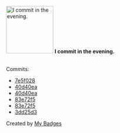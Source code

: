 <img src="https://github.com/my-badges/my-badges/blob/master/src/all-badges/time-of-commit/evening-commits.png?raw=true" alt="I commit in the evening." title="I commit in the evening." width="128">
<strong>I commit in the evening.</strong>
<br><br>

Commits:

- <a href="https://github.com/Abirdcfly/arcadia/commit/7e5f0286543aeed975a8ca48172ee76577a3cebb">7e5f028</a>
- <a href="https://github.com/Abirdcfly/langchaingo/commit/40d40ea18884e09f0108c420d2bbdeb8637a412f">40d40ea</a>
- <a href="https://github.com/kubeagi/langchaingo/commit/40d40ea18884e09f0108c420d2bbdeb8637a412f">40d40ea</a>
- <a href="https://github.com/Abirdcfly/arcadia/commit/83e72f51c9d223db4c11df62268085084e920275">83e72f5</a>
- <a href="https://github.com/kubeagi/arcadia/commit/83e72f51c9d223db4c11df62268085084e920275">83e72f5</a>
- <a href="https://github.com/Abirdcfly/arcadia/commit/3dd25d3e965244051f75f0363acc99f1fe9c6fd2">3dd25d3</a>


Created by <a href="https://github.com/my-badges/my-badges">My Badges</a>